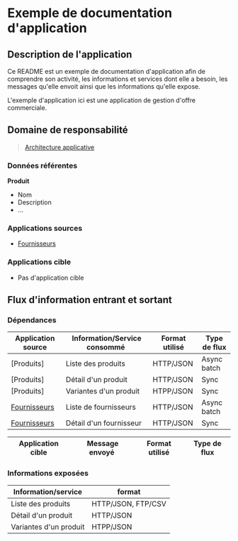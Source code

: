 # Exemple de documentation d'application
## Description de l'application

Ce README est un exemple de documentation d'application afin de comprendre son activité, les informations et services dont elle a besoin, les messages qu'elle envoit ainsi que les informations qu'elle expose.

L'exemple d'application ici est une application de gestion d'offre commerciale. 

## Domaine de responsabilité

> [Architecture applicative](./architecture)

### Données référentes

**Produit**
* Nom
* Description
* ...

### Applications sources
* [Fournisseurs]

[Fournisseurs]: https://www.github.com

### Applications cible
* Pas d'application cible

## Flux d'information entrant et sortant

### Dépendances
Application source | Information/Service consommé | Format utilisé | Type de flux
--- | --- | --- | ---
[Produits] | Liste des produits | HTTP/JSON | Async batch
[Produits] | Détail d'un produit | HTTP/JSON | Sync
[Produits] | Variantes d'un produit | HTPP/JSON | Sync
[Fournisseurs] | Liste de fournisseurs | HTTP/JSON | Async batch
[Fournisseurs] | Détail d'un fournisseur | HTTP/JSON | Sync

Application cible | Message envoyé | Format utilisé | Type de flux
--- | --- | --- | ---


### Informations exposées
Information/service | format
--- | --- 
Liste des produits | HTTP/JSON, FTP/CSV
Détail d'un produit | HTTP/JSON
Variantes d'un produit | HTPP/JSON